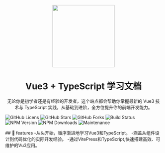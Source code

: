 <p align="center">
<img src = "https://xmy-oss.oss-cn-hangzhou.aliyuncs.com/logo.png" style="width:200px;" />
</p>
<h1 align="center">Vue3 + TypeScript 学习文档</h1>
<p align="center">
无论你是初学者还是有经验的开发者，这个站点都会帮助你掌握最新的 Vue3 技术与 TypeScript 实践，从基础到进阶，全方位提升你的前端开发能力。
</p>

<p>

![GitHub Licens](https://img.shields.io/github/license/lhovoh/vue3-ts-docs)
![GitHub Stars](https://img.shields.io/github/stars/lhovoh/vue3-ts-docs)
![GitHub Forks](https://img/shields.io/github/forks/lhovoh/vue3-ts-docs)
![Build Status](https://img.shields.io/github/workflow/status/lhovoh/vue3-ts-docs/CI)
![NPM Version](https://img.shields.io/npm/v/vue)
![NPM Downloads](https://img.shields.io/npm/dw/vue)
![Maintenance](https://img.shields.io/maintenance/yes/2024)

</p>
## 🚩  features
 -从头开始，循序渐进地学习Vue3和TypeScript。
 -涵盖从组件设计到代码优化的实际开发经验。
 -通过VitePress和TypeScript,快速搭建高效、可维护的Vu3应用。
